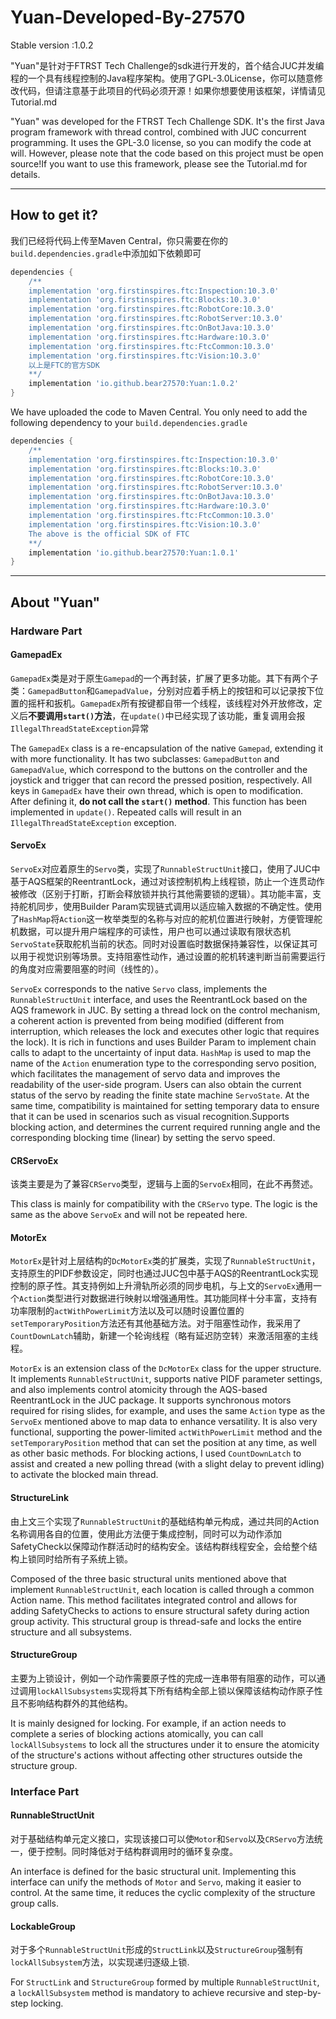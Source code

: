 # Yuan-Developed-By-27570

Stable version :1.0.2

"Yuan"是针对于FTRST Tech Challenge的sdk进行开发的，首个结合JUC并发编程的一个具有线程控制的Java程序架构。使用了GPL-3.0License，你可以随意修改代码，但请注意基于此项目的代码必须开源！如果你想要使用该框架，详情请见Tutorial.md

"Yuan" was developed for the FTRST Tech Challenge SDK. It's the first Java program framework with thread control, combined with JUC concurrent programming. It uses the GPL-3.0 license, so you can modify the code at will. However, please note that the code based on this project must be open source!If you want to use this framework, please see the Tutorial.md for details.

---

## How to get it?

我们已经将代码上传至Maven Central，你只需要在你的`build.dependencies.gradle`中添加如下依赖即可

```groovy
dependencies {
    /**    
    implementation 'org.firstinspires.ftc:Inspection:10.3.0'
    implementation 'org.firstinspires.ftc:Blocks:10.3.0'
    implementation 'org.firstinspires.ftc:RobotCore:10.3.0'
    implementation 'org.firstinspires.ftc:RobotServer:10.3.0'
    implementation 'org.firstinspires.ftc:OnBotJava:10.3.0'
    implementation 'org.firstinspires.ftc:Hardware:10.3.0'
    implementation 'org.firstinspires.ftc:FtcCommon:10.3.0'
    implementation 'org.firstinspires.ftc:Vision:10.3.0'
    以上是FTC的官方SDK
    **/
    implementation 'io.github.bear27570:Yuan:1.0.2'
}
```

We have uploaded the code to Maven Central. You only need to add the following dependency to your `build.dependencies.gradle`

```groovy
dependencies {
    /**    
    implementation 'org.firstinspires.ftc:Inspection:10.3.0'
    implementation 'org.firstinspires.ftc:Blocks:10.3.0'
    implementation 'org.firstinspires.ftc:RobotCore:10.3.0'
    implementation 'org.firstinspires.ftc:RobotServer:10.3.0'
    implementation 'org.firstinspires.ftc:OnBotJava:10.3.0'
    implementation 'org.firstinspires.ftc:Hardware:10.3.0'
    implementation 'org.firstinspires.ftc:FtcCommon:10.3.0'
    implementation 'org.firstinspires.ftc:Vision:10.3.0'
    The above is the official SDK of FTC
    **/
    implementation 'io.github.bear27570:Yuan:1.0.1'
}
```

---

## About "Yuan"

### Hardware Part

#### GamepadEx

`GamepadEx`类是对于原生`Gamepad`的一个再封装，扩展了更多功能。其下有两个子类：`GamepadButton`和`GamepadValue`，分别对应着手柄上的按钮和可以记录按下位置的摇杆和扳机。`GamepadEx`所有按键都自带一个线程，该线程对外开放修改，定义后**不要调用`start()`方法**，在`update()`中已经实现了该功能，重复调用会报`IllegalThreadStateException`异常

The `GamepadEx` class is a re-encapsulation of the native `Gamepad`, extending it with more functionality. It has two subclasses: `GamepadButton` and `GamepadValue`, which correspond to the buttons on the controller and the joystick and trigger that can record the pressed position, respectively. All keys in `GamepadEx` have their own thread, which is open to modification. After defining it, **do not call the `start()` method**. This function has been implemented in `update()`. Repeated calls will result in an `IllegalThreadStateException` exception.

#### ServoEx

`ServoEx`对应着原生的`Servo`类，实现了`RunnableStructUnit`接口，使用了JUC中基于AQS框架的ReentrantLock，通过对该控制机构上线程锁，防止一个连贯动作被修改（区别于打断，打断会释放锁并执行其他需要锁的逻辑）。其功能丰富，支持舵机同步，使用Builder Param实现链式调用以适应输入数据的不确定性。使用了`HashMap`将`Action`这一枚举类型的名称与对应的舵机位置进行映射，方便管理舵机数据，可以提升用户端程序的可读性，用户也可以通过读取有限状态机`ServoState`获取舵机当前的状态。同时对设置临时数据保持兼容性，以保证其可以用于视觉识别等场景。支持阻塞性动作，通过设置的舵机转速判断当前需要运行的角度对应需要阻塞的时间（线性的）。

`ServoEx` corresponds to the native `Servo` class, implements the `RunnableStructUnit` interface, and uses the ReentrantLock based on the AQS framework in JUC. By setting a thread lock on the control mechanism, a coherent action is prevented from being modified (different from interruption, which releases the lock and executes other logic that requires the lock). It is rich in functions and uses Builder Param to implement chain calls to adapt to the uncertainty of input data. `HashMap` is used to map the name of the `Action` enumeration type to the corresponding servo position, which facilitates the management of servo data and improves the readability of the user-side program. Users can also obtain the current status of the servo by reading the finite state machine `ServoState`. At the same time, compatibility is maintained for setting temporary data to ensure that it can be used in scenarios such as visual recognition.Supports blocking action, and determines the current required running angle and the corresponding blocking time (linear) by setting the servo speed.

#### CRServoEx

该类主要是为了兼容`CRServo`类型，逻辑与上面的`ServoEx`相同，在此不再赘述。

This class is mainly for compatibility with the `CRServo` type. The logic is the same as the above `ServoEx` and will not be repeated here.

#### MotorEx

`MotorEx`是针对上层结构的`DcMotorEx`类的扩展类，实现了`RunnableStructUnit`，支持原生的PIDF参数设定，同时也通过JUC包中基于AQS的ReentrantLock实现控制的原子性。其支持例如上升滑轨所必须的同步电机，与上文的`ServoEx`通用一个`Action`类型进行对数据进行映射以增强通用性。其功能同样十分丰富，支持有功率限制的`actWithPowerLimit`方法以及可以随时设置位置的`setTemporaryPosition`方法还有其他基础方法。对于阻塞性动作，我采用了`CountDownLatch`辅助，新建一个轮询线程（略有延迟防空转）来激活阻塞的主线程。

`MotorEx` is an extension class of the `DcMotorEx` class for the upper structure. It implements `RunnableStructUnit`, supports native PIDF parameter settings, and also implements control atomicity through the AQS-based ReentrantLock in the JUC package. It supports synchronous motors required for rising slides, for example, and uses the same `Action` type as the `ServoEx` mentioned above to map data to enhance versatility. It is also very functional, supporting the power-limited `actWithPowerLimit` method and the `setTemporaryPosition` method that can set the position at any time, as well as other basic methods. For blocking actions, I used `CountDownLatch` to assist and created a new polling thread (with a slight delay to prevent idling) to activate the blocked main thread.

#### StructureLink

由上文三个实现了`RunnableStructUnit`的基础结构单元构成，通过共同的Action名称调用各自的位置，使用此方法便于集成控制，同时可以为动作添加SafetyCheck以保障动作群活动时的结构安全。该结构群线程安全，会给整个结构上锁同时给所有子系统上锁。

Composed of the three basic structural units mentioned above that implement `RunnableStructUnit`, each location is called through a common Action name. This method facilitates integrated control and allows for adding SafetyChecks to actions to ensure structural safety during action group activity. This structural group is thread-safe and locks the entire structure and all subsystems.

#### StructureGroup

主要为上锁设计，例如一个动作需要原子性的完成一连串带有阻塞的动作，可以通过调用`lockAllSubsystems`实现将其下所有结构全部上锁以保障该结构动作原子性且不影响结构群外的其他结构。

It is mainly designed for locking. For example, if an action needs to complete a series of blocking actions atomically, you can call `lockAllSubsystems` to lock all the structures under it to ensure the atomicity of the structure's actions without affecting other structures outside the structure group.

### Interface Part

#### RunnableStructUnit

对于基础结构单元定义接口，实现该接口可以使`Motor`和`Servo`以及`CRServo`方法统一，便于控制。同时降低对于结构群调用时的循环复杂度。

An interface is defined for the basic structural unit. Implementing this interface can unify the methods of `Motor` and `Servo`, making it easier to control. At the same time, it reduces the cyclic complexity of the structure group calls.

#### LockableGroup

对于多个`RunnableStructUnit`形成的`StructLink`以及`StructureGroup`强制有`lockAllSubsystem`方法，以实现递归逐级上锁.

For `StructLink` and `StructureGroup` formed by multiple `RunnableStructUnit`, a `lockAllSubsystem` method is mandatory to achieve recursive and step-by-step locking.
